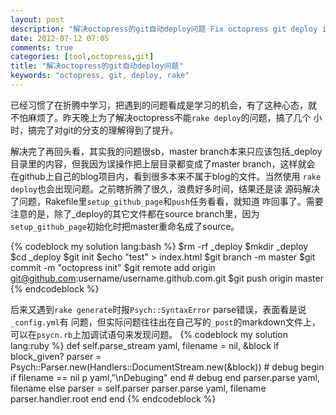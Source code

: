 ```yaml
---
layout: post
description: "解决octopress的git自动deploy问题 Fix octopress git deploy issuse"
date: 2012-07-12 07:05
comments: true
categories: [tool,octopress,git]
title: "解决octopress的git自动deploy问题"
keywords: "octopress, git, deploy, rake"
---
```

已经习惯了在折腾中学习，把遇到的问题看成是学习的机会，有了这种心态，就
不怕麻烦了。昨天晚上为了解决octopress不能`rake deploy`的问题，搞了几个
小时，搞完了对git的分支的理解得到了提升。

解决完了再回头看，其实我的问题很sb，master branch本来只应该包括_deploy
目录里的内容，但我因为误操作把上层目录都变成了master branch，这样就会
在github上自己的blog项目内，看到很多本来不属于blog的文件。当然使用
`rake deploy`也会出现问题。之前瞎折腾了很久，浪费好多时间，结果还是读
源码解决了问题，Rakefile里`setup_github_page`和`push`任务看看，就知道
咋回事了。需要注意的是，除了_deploy的其它文件都在source branch里，因为
`setup_github_page`初始化时把master重命名成了source。
<!-- more -->
{% codeblock my solution lang:bash %}
$rm -rf _deploy
$mkdir _deploy
$cd _deploy
$git init
$echo "test" > index.html
$git branch -m master
$git commit -m "octopress init"
$git remote add origin git@github.com:username/username.github.com.git
$git push origin master
{% endcodeblock %}

后来又遇到`rake generate`时报`Psych::SyntaxError` parse错误，表面看是说`_config.yml`有
问题，但实际问题往往出在自己写的`_post`的markdown文件上，可以在`psycn.rb`上加调试语句来发现问题。
{% codeblock my solution lang:ruby %}
  def self.parse_stream yaml, filename = nil, &block
    if block_given?
      parser = Psych::Parser.new(Handlers::DocumentStream.new(&block))
      # debug begin
      if filename == nil
        p yaml,"\nDebuging"
      end
      # debug end
      parser.parse yaml, filename
    else
      parser = self.parser
      parser.parse yaml, filename
      parser.handler.root
    end 
  end
{% endcodeblock %}

